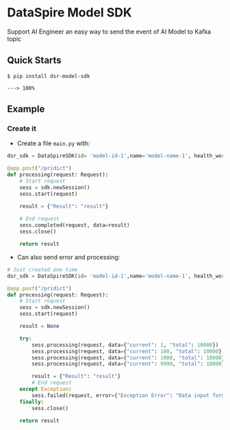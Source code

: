 # DataSpire Model SDK

Support AI Engineer an easy way to send the event of AI Model to Kafka topic

## Quick Starts

<div class="termy">

```console
$ pip install dsr-model-sdk

---> 100%
```

</div>

## Example

### Create it

* Create a file `main.py` with:

```Python
dsr_sdk = DataSpireSDK(id= 'model-id-1',name='model-name-1', health_worker=True, target="kafka-bride.local")

@app.post("/pridict")
def processing(request: Request):
    # Start request 
    sess = sdk.newSession()
    sess.start(request)

    result = {"Result": "result"}
    
    # End request 
    sess.completed(request, data=result)
    sess.close()

    return result
```

* Can also send error and processing:

```Python
# Just created one time
dsr_sdk = DataSpireSDK(id= 'model-id-1',name='model-name-1', health_worker=True, target="kafka-bride.local")

@app.post("/pridict")
def processing(request: Request):
    # Start request 
    sess = sdk.newSession()
    sess.start(request)

    result = None

    try:
        sess.processing(request, data={"current": 1, "total": 10000})
        sess.processing(request, data={"current": 100, "total": 10000})
        sess.processing(request, data={"current": 1000, "total": 10000})
        sess.processing(request, data={"current": 9999, "total": 10000})

        result = {"Result": "result"}
        # End request 
    except Exception:
        sess.failed(request, error={"Exception Error": "Data input format validated failed..."})
    finally:
        sess.close()
    
    return result
```
